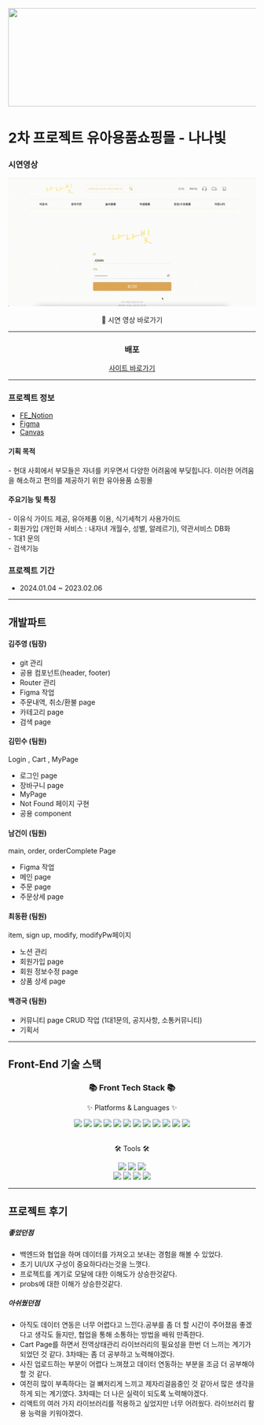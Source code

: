 <div align= "center">
</div>

<img src="/public/assets/images/logo.svg" width="1000" height="200">

# 2차 프로젝트 유아용품쇼핑몰 - 나나빛

<h3>시연영상</h3>
<div align="center">
 <p>
      <img src="./public/assets/nanabit.gif"/>
    </p>
    <span>
        🔹
        <a herf="https://www.youtube.com/watch?v=QSKiyPgRrgo" target="_blank">
            시연 영상 바로가기
        </a>
    </span>
</div>

---

<div align="center">
<h3>배포</h3>
<div align="center">
    <span>
        <a href="http://192.168.0.144:5227/" target="_blank">
            사이트 바로가기
        </a>
    </span>
</div>
</div>

---

### 프로젝트 정보

- [FE_Notion](https://wood-onyx-616.notion.site/2-3-35eebf3e408949bca9d14b46898de209?pvs=4)
- [Figma](https://www.figma.com/file/2LF6tijPo3RfGidZy3dFKw/%EB%82%98%EB%82%98%EB%B9%9B?type=design&node-id=54695%3A25741&mode=design&t=fMG7jYuCzvQ4zrEb-1)
- [Canvas](https://www.canva.com/design/DAF7cAd55q4/zjtbiY0R7UnDk2lfO_1zvg/view?utm_content=DAF7cAd55q4&utm_campaign=designshare&utm_medium=link&utm_source=editor)

<h4>기획 목적</h4>
- 현대 사회에서 부모들은 자녀를 키우면서 다양한 어려움에 부딪힙니다. 이러한 어려움을 해소하고 편의를 제공하기 위한 유아용품 쇼핑몰

<h4>주요기능 및 특징</h4>
- 이유식 가이드 제공, 유아제품 이용, 식기세척기 사용가이드<br>
- 회원가입 (개인화 서비스 : 내자녀 개월수, 성별, 알레르기), 약관서비스 DB화<br>
- 1대1 문의<br>
- 검색기능<br>

### 프로젝트 기간

- 2024.01.04 ~ 2023.02.06

---

## 개발파트

#### 김주영 (팀장)

- git 관리
- 공용 컴포넌트(header, footer)
- Router 관리
- Figma 작업
- 주문내역, 취소/환불 page
- 카테고리 page
- 검색 page

#### 김민수 (팀원)

Login , Cart , MyPage

- 로그인 page
- 장바구니 page
- MyPage
- Not Found 페이지 구현
- 공용 component

#### 남건이 (팀원)

main, order, orderComplete Page

- Figma 작업
- 메인 page
- 주문 page
- 주문상세 page

#### 최동환 (팀원)

item, sign up, modify, modifyPw페이지

- 노션 관리
- 회원가입 page
- 회원 정보수정 page
- 상품 상세 page

#### 백경국 (팀원)

- 커뮤니티 page CRUD 작업 (1대1문의, 공지사항, 소통커뮤니티)
- 기획서

---

## Front-End 기술 스택

<div align=center>
    <h3>📚 Front Tech Stack 📚</h3>
    <p>✨ Platforms & Languages ✨</p>
</div>
<div align="center">
    <img src="https://img.shields.io/badge/React-61DAFB?style=flat&logo=react&logoColor=white" />
    <img src="https://img.shields.io/badge/ReactRouter-CA4245?style=flat&logo=reactrouter&logoColor=white" />
    <img src="https://img.shields.io/badge/axios-5A29E4?style=flat&logo=axios&logoColor=white" />
    <img src="https://img.shields.io/badge/JavaScript-F7DF1E?style=flat&logo=JavaScript&logoColor=white" />
    <img src="https://img.shields.io/badge/StyledComponents-DB7093?style=flat&logo=styledcomponents&logoColor=white" />
    <img src="https://img.shields.io/badge/CSS3-1572B6?style=flat&logo=CSS3&logoColor=white" />
    <img src="https://img.shields.io/badge/HTML5-E34F26?style=flat&logo=HTML5&logoColor=white" />
    <img src="https://img.shields.io/badge/Sass-CC6699?style=flat&for-the-badge&logo=Sass&logoColor=white">
    <img src="https://img.shields.io/badge/Redux-764ABC?style=flat-for&logo=Redux&logoColor=white">
    <img src="https://img.shields.io/badge/Node.js-339933?style=flat&for-the-badge&logo=Node.js&logoColor=white">
    <img src="https://img.shields.io/badge/Ant Design-0170FE?style=flat&for-the-badge&logo=Ant Design&logoColor=white">
    <img src="https://img.shields.io/badge/Swiper-6332F6?style=flat&for-the-badge&logo=Swiper&logoColor=white">
    <br />
</div>
<br />
<div align=center>
    <p>🛠 Tools 🛠</p>
    <img src="https://img.shields.io/badge/Visual%20Studio%20Code-007ACC?style=flat&logo=VisualStudioCode&logoColor=white" />
    <img src="https://img.shields.io/badge/Prettier-F7B93E?style=flat&logo=Prettier&logoColor=white" />
    <img src="https://img.shields.io/badge/Eslint-4B32C3?style=flat&logo=eslint&logoColor=white" />
  <br />
    <img src="https://img.shields.io/badge/GitHub-181717?style=flat&logo=GitHub&logoColor=white" />
    <img src="https://img.shields.io/badge/slack-4A154B?style=flat&logo=slack&logoColor=white" />
    <img src="https://img.shields.io/badge/notion-000000?style=flat&logo=notion&logoColor=white" />
    <img src="https://img.shields.io/badge/Figma-F24E1E?style=flat-square&logo=FigmalogoColor=white">
</div>

---

## 프로젝트 후기

##### 좋았던점

- 백엔드와 협업을 하며 데이터를 가져오고 보내는 경험을 해볼 수 있었다.
- 초기 UI/UX 구성이 중요하다라는것을 느꼇다.
- 프로젝트를 계기로 모달에 대한 이해도가 상승한것같다.
- probs에 대한 이해가 상승한것같다.

##### 아쉬웠던점

- 아직도 데이터 연동은 너무 어렵다고 느낀다.공부를 좀 더 할 시간이 주어졌음 좋겠다고 생각도 들지만, 협업을 통해 소통하는 방법을 배워 만족한다.
- Cart Page를 하면서 전역상태관리 라이브러리의 필요성을 한번 더 느끼는 계기가 되었던 것 같다.
  3차때는 좀 더 공부하고 노력해야겠다.
- 사진 업로드하는 부분이 어렵다 느껴졌고 데이터 연동하는 부분을 조금 더 공부해야 할 것 같다.
- 여전히 많이 부족하다는 걸 뼈저리게 느끼고 제자리걸음중인 것 같아서 많은 생각을 하게 되는 계기였다. 3차때는 더 나은 실력이 되도록 노력해야겠다.
- 리액트의 여러 가지 라이브러리를 적용하고 싶었지만 너무 어려웠다. 라이브러리 활용 능력을 키워야겠다.
